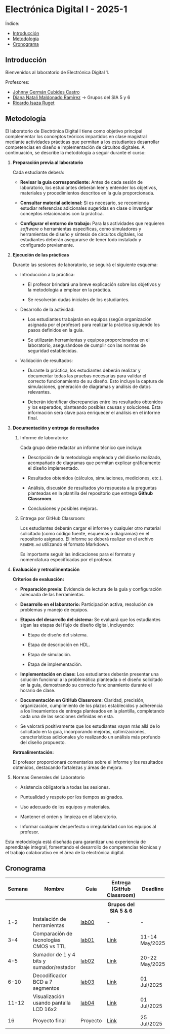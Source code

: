 # Electrónica Digital I - 2025-1

Índice: 
- [Introducción](#introducción)
- [Metodología](#metodología)
- [Cronograma](#cronograma)

## Introducción 

Bienvenidos al laboratorio de Electrónica Digital 1.

Profesores:

* [Johnny Germán Cubides Castro](https://github.com/johnnycubides)
* [Diana Natali Maldonado Ramírez](https://github.com/DianaNatali) &rarr; Grupos del SIA 5 y 6
* [Ricardo Isaza Ruget]()


## Metodología

El laboratorio de Electrónica Digital I tiene como objetivo principal complementar los conceptos teóricos impartidos en clase magistral mediante actividades prácticas que permitan a los estudiantes desarrollar competencias en diseño e implementación de circuitos digitales. A continuación, se describe la metodología a seguir durante el curso:

1. **Preparación previa al laboratorio**

    Cada estudiante deberá:

    * **Revisar la guía correspondiente:** Antes de cada sesión de laboratorio, los estudiantes deberán leer y entender los objetivos, materiales y procedimientos descritos en la guía proporcionada.

    * **Consultar material adicional:** Si es necesario, se recomienda estudiar referencias adicionales sugeridas en clase o investigar conceptos relacionados con la práctica.

    * **Configurar el entorno de trabajo:** Para las actividades que requieren *software* o herramientas específicas, como simuladores y herramientas de diseño y síntesis de circuitos digitales, los estudiantes deberán asegurarse de tener todo instalado y configurado previamente.

2. **Ejecución de las prácticas**

    Durante las sesiones de laboratorio, se seguirá el siguiente esquema:

    * Introducción a la práctica:

      * El profesor brindará una breve explicación sobre los objetivos y la metodología a emplear en la práctica.

      * Se resolverán dudas iniciales de los estudiantes.

    * Desarrollo de la actividad:

      * Los estudiantes trabajarán en equipos (según organización asignada por el profesor) para realizar la práctica siguiendo los pasos definidos en la guía.

      * Se utilizarán herramientas y equipos proporcionados en el laboratorio, asegurándose de cumplir con las normas de seguridad establecidas.

    * Validación de resultados:

      * Durante la práctica, los estudiantes deberán realizar y documentar todas las pruebas necesarias para validar el correcto funcionamiento de su diseño. Esto incluye la captura de simulaciones, generación de diagramas y análisis de datos relevantes.

      * Deberán identificar discrepancias entre los resultados obtenidos y los esperados, planteando posibles causas y soluciones. Esta información será clave para enriquecer el análisis en el informe final.

3. **Documentación y entrega de resultados**

   1. Informe de laboratorio:

      Cada grupo debe redactar un informe técnico que incluya:

      * Descripción de la metodología empleada y del diseño realizado, acompañado de diagramas que permitan explicar gráficamente el diseño implementado. 

      * Resultados obtenidos (cálculos, simulaciones, mediciones, etc.).

      * Análisis, discusión de resultados y/o respuesta a la preguntas planteadas en la plantilla del repositorio que entrega **Github Classroom**.

      * Conclusiones y posibles mejoras.

    2. Entrega por GitHub Classroom:

        Los estudiantes deberán cargar el informe y cualquier otro material solicitado (como código fuente, esquemas o diagramas) en el repositorio asignado. El informe se deberá realizar en el archivo ```README.md``` utilizando el formato Markdown.

        Es importante seguir las indicaciones para el formato y nomenclatura especificadas por el profesor.

4. **Evaluación y retroalimentación**

    **Criterios de evaluación:**

    * **Preparación previa:** Evidencia de lectura de la guía y configuración adecuada de las herramientas.

    * **Desarrollo en el laboratorio:** Participación activa, resolución de problemas y manejo de equipos.

    * **Etapas del desarrollo del sistema:** Se evaluará que los estudiantes sigan las etapas del flujo de diseño digital, incluyendo:

      * Etapa de diseño del sistema.

      * Etapa de descripción en HDL.

      * Etapa de simulación.

      * Etapa de implementación.

    * **Implementación en clase:** Los estudiantes deberán presentar una solución funcional a la problemática planteada o el diseño solicitado en la guía, demostrando su correcto funcionamiento durante el horario de clase.

    * **Documentación en GitHub Classroom:** Claridad, precisión, organización, cumplimiento de los plazos establecidos y adherencia a los lineamientos de entrega planteados en la plantilla, completando cada una de las secciones definidas en esta.

    * Se valorará positivamente que los estudiantes vayan más allá de lo solicitado en la guía, incorporando mejoras, optimizaciones, características adicionales y/o realizando un análisis más profundo del diseño propuesto.

    **Retroalimentación:**

      El profesor proporcionará comentarios sobre el informe y los resultados obtenidos, destacando fortalezas y áreas de mejora.

5. Normas Generales del Laboratorio

    * Asistencia obligatoria a todas las sesiones.

    * Puntualidad y respeto por los tiempos asignados.

    * Uso adecuado de los equipos y materiales.

    * Mantener el orden y limpieza en el laboratorio.

    * Informar cualquier desperfecto o irregularidad con los equipos al profesor.

Esta metodología está diseñada para garantizar una experiencia de aprendizaje integral, fomentando el desarrollo de competencias técnicas y el trabajo colaborativo en el área de la electrónica digital.



## Cronograma

<table>
  <tr>
    <th>Semana</th>
    <th>Nombre</th>
    <th>Guía</th>
    <th>Entrega (GitHub Classroom)</th>
    <th>Deadline</th>
  </tr>
  <tr>
    <th></th>
    <th></th>
    <th></th>
    <th>Grupos del SIA 5 & 6</th>
    <th></th>
  </tr>
  <tr>
    <td>1-2</td>
    <td>Instalación de herramientas</td>
    <td><a href="/labs/lab00/README.md">lab00</a></td>
    <td>-</td>
    <td>-</td>
    <td>-</td>
  </tr>
  <tr>
    <td>3-4</td>
    <td>Comparación de tecnologías CMOS vs TTL</td>
    <td><a href="/labs/lab01/README.md">lab01</a></td>
    <td><a href="https://classroom.github.com/a/hJCE3jcz">Link</a></td>
    <td> 11-14 May/2025</td>
  </tr>
  <tr>
    <td>4-5</td>
    <td>Sumador de 1 y 4 bits y sumador/restador</td>
    <td><a href="/labs/lab02/README.md">lab02</a></td>
    <td><a href="https://classroom.github.com/a/L-oVwmnP">Link</a></td>
    <td> 20-22 May/2025</td>
  </tr>
    <tr>
    <td>6-10</td>
    <td> Decodificador BCD a 7 segmentos</td>
    <td><a href="/labs/lab03/README.md">lab03</a></td>
    <td><a href="https://classroom.github.com/a/Bu-VJ8uj">Link</a></td>
    <td> 01 Jul/2025</td>
  </tr>
  </tr>
    <tr>
    <td>11-12</td>
    <td> Visualización usando pantalla LCD 16x2</td>
    <td><a href="/labs/lab04/README.md">lab04</a></td>
    <td><a href="https://classroom.github.com/a/dWWoEdMI">Link</a></td>
    <td> 01 Jul/2025</td>
  </tr>
  </tr>
    <tr>
    <td>16</td>
    <td> Proyecto final</td>
    <td><a>Proyecto</a></td>
    <td><a href="https://classroom.github.com/classrooms/187415072-unal-digital-electronics-2025-i/assignments/proyecto-entrega-final">Link</a></td>
    <td> 25 Jul/2025</td>
  </tr>



 


